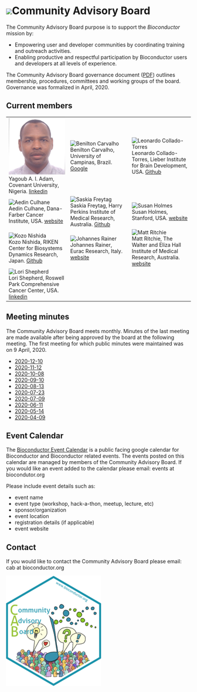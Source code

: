 # ![](/images/icons/magnifier.gif)Community Advisory Board

The Community Advisory Board purpose is to support the _Bioconductor_
mission by:
- Empowering user and developer communities by coordinating training and outreach activities.
- Enabling productive and respectful participation by Bioconductor users and developers at all levels of experience.

The Community Advisory Board governance document ([PDF][1]) outlines membership, procedures, committees and working groups of the board. Governance was formalized in April, 2020.

[1]: CAB-Governance.pdf

## Current members
<!--0. Image, 1. Twitter, 2. Github, 3. Google , 4. LinkedIn, 5. Vcard/website. and 0.x is icon, 1.1 is person link) -->

<table width="100%">
  <tr>
    <td width="33%">
      <img src="assets/images/cab/yagoub.png"
           width="100%" alt="Yagoub A. I. Adam" title="Yagoub A. I. Adam"/>
      <figcaption>Yagoub A. I. Adam, Covenant University, Nigeria.
      <a href="https://de.linkedin.com/in/yagoub-a-i-adam-59ab13192">linkedin</a>
      </figcaption>
    </td>
    <td width="33%">
      <img src="/images/cab/benilton.png"
           width="100%" alt="Benilton Carvalho" title="Benilton Carvalho"/>
      <figcaption>Benilton Carvalho, University of Campinas, Brazil.
      <a href="https://scholar.google.com/citations?user=44vQTS4AAAAJ&hl=en">Google</a>
      </figcaption>
    </td>
    <td width="33%">
      <img src="/images/cab/leonardo.png"
           width="100%" alt="Leonardo Collado-Torres" title="Leonardo Collado-Torres"/>
      <figcaption>Leonardo Collado-Torres, Lieber Institute for Brain Development, USA.
      <a href="http://lcolladotor.github.io/">Github</a>
      </figcaption>
    </td>
  </tr>

  <tr>
    <td width="33%">
      <img src="/images/cab/aedin.png"
           width="100%" alt="Aedin Culhane" title="Aedin Culhane"/>
      <figcaption>Aedin Culhane, Dana-Farber Cancer Institute, USA.
      <a href="https://www.hsph.harvard.edu/aedin-culhane/">website</a>
      </figcaption>
    </td>
    <td width="33%">
      <img src="/images/cab/sasika.png"
           width="100%" alt="Saskia Freytag" title="Saskia Freytag"/>
      <figcaption>Saskia Freytag, Harry Perkins Institute of Medical Research, Australia.
      <a href="https://github.com/SaskiaFreytag">Github</a>
      </figcaption>
    </td>
    <td width="33%">
      <img src="/images/cab/susan.png"
           width="100%" alt="Susan Holmes" title="Susan Holmes"/>
      <figcaption>Susan Holmes, Stanford, USA.
      <a href="https://med.stanford.edu/profiles/susan-holmes">website</a>
      </figcaption>
    </td>
  </tr>

  <tr>
    <td width="33%">
      <img src="/images/cab/kozo.png"
           width="100%" alt="Kozo Nishida" title="Kozo Nishida"/>
      <figcaption>Kozo Nishida, RIKEN Center for Biosystems Dynamics Research, Japan.
      <a href="https://github.com/kozo2">Github</a>
      </figcaption>
    </td>
    <td width="33%">
      <img src="/images/cab/johannes.png"
           width="100%" alt="Johannes Rainer" title="Johannes Rainer"/>
      <figcaption>Johannes Rainer, Eurac Research, Italy.
      <a href="http://www.eurac.edu/en/research/health/biomed/staff/Pages/staffdetails.aspx?persId=34084">website</a>
      </figcaption>
    </td>
    <td width="33%">
      <img src="/images/cab/matt.png"
           width="100%" alt="Matt Ritchie" title="Matt Ritchie"/>
      <figcaption>Matt Ritchie, The Walter and Eliza Hall Institute of Medical Research, Australia.
      <a href="https://www.wehi.edu.au/people/matthew-ritchie">website</a>
      </figcaption>
    </td>
  </tr>

  <tr>
    <td width="33%">
      <img src="/images/cab/lori.png"
           width="100%" alt="Lori Shepherd" title="Lori Shepherd"/>
      <figcaption>Lori Shepherd, Roswell Park Comprehensive Cancer Center, USA.
      <a href="https://www.linkedin.com/in/lori-shepherd-b49993172">linkedin</a>
      </figcaption>
    </td>
  </tr>
</table>


## Meeting minutes
The Community Advisory Board meets monthly. Minutes of the last meeting are made available after being approved by the board at the following meeting. The first meeting for which public minutes were maintained was on 9 April, 2020.

- [2020-12-10](2020-12-10-minutes.pdf)
- [2020-11-12](2020-11-12-minutes.pdf)
- [2020-10-08](2020-10-08-minutes.pdf)
- [2020-09-10](2020-09-10-minutes.pdf)
- [2020-08-13](2020-08-13-minutes.pdf)
- [2020-07-23](2020-07-23-minutes.pdf)
- [2020-07-09](2020-07-09-minutes.pdf)
- [2020-06-11](2020-06-11-minutes.pdf)
- [2020-05-14](2020-05-14-minutes.pdf)
- [2020-04-09](2020-04-09-minutes.pdf)

## Event Calendar

The [Bioconductor Event
Calendar](https://calendar.google.com/calendar/b/1?cid=YWtlczFvZGVsbW9kcDAzODV1ZHB2NDhpY29AZ3JvdXAuY2FsZW5kYXIuZ29vZ2xlLmNvbQ)
is a public facing google calendar for Bioconductor and Bioconductor related
events. The events posted on this calendar are managed by members of the
Community Advisory Board.  If you would like an event added to the calendar
please email: events at biocondutor.org

Please include event details such as:
 - event name 
 - event type (workshop, hack-a-thon, meetup, lecture, etc)
 - sponsor/organization
 - event location 
 - registration details (if applicable) 
 - event website

## Contact

If you would like to contact the Community Advisory Board please email:  cab at bioconductor.org

![Community Advisory Board](/assets/images/cab/cab.png)




<!---- links for each member --->
<!-- Need to work out  how to do this better --->
 


<!-- links to social media icons -->
<!-- no need to change these -->
<!--  See https://github.com/paulrobertlloyd/socialmediaicons--->
<!-- 1. Twitter, 2. Github, 3. Google , 4. LinkedIn, 5. Vcard/website) -->
[1.1]: https://github.com/paulrobertlloyd/socialmediaicons/blob/main/twitter-24x24.png (twitter icon without padding)
[1.2]: https://github.com/paulrobertlloyd/socialmediaicons/blob/main/github-24x24.png  (github icon without padding)
[1.3]: https://github.com/paulrobertlloyd/socialmediaicons/blob/main/google%2B-24x24.png (google plus icon without padding)
[1.4]: https://github.com/paulrobertlloyd/socialmediaicons/blob/main/linkedin-24x24.png (icon for linkedin which I need to get)
[1.5]: https://github.com/paulrobertlloyd/socialmediaicons/blob/main/vcard-24x24.png (vard)

